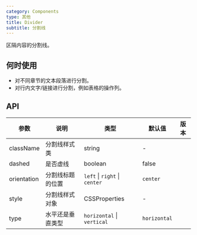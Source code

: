 ```yaml
---
category: Components
type: 其他
title: Divider
subtitle: 分割线
---
```


区隔内容的分割线。

## 何时使用

- 对不同章节的文本段落进行分割。
- 对行内文字/链接进行分割，例如表格的操作列。

## API

| 参数        | 说明             | 类型                          | 默认值       | 版本 |
| ----------- | ---------------- | ----------------------------- | ------------ | ---- |
| className   | 分割线样式类     | string                        | -            |      |
| dashed      | 是否虚线         | boolean                       | false        |      |
| orientation | 分割线标题的位置 | `left` \| `right` \| `center` | `center`     |      |
| style       | 分割线样式对象   | CSSProperties                 | -            |      |
| type        | 水平还是垂直类型 | `horizontal` \| `vertical`    | `horizontal` |      |
